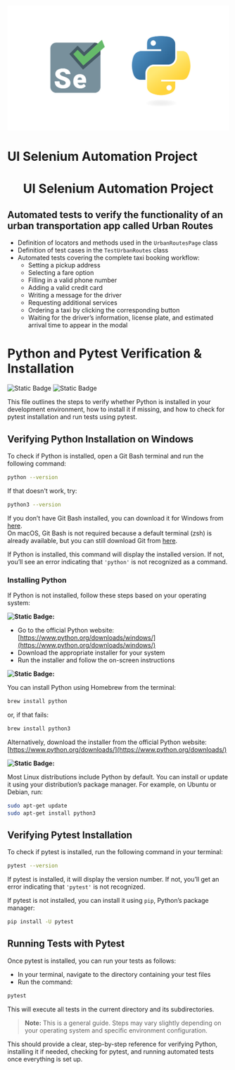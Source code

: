 ![Selenium Banner](docs/images/selenium_python_logo.png)

# **UI Selenium Automation Project**

<h1 align="center"> UI Selenium Automation Project </h1>
 
## **Automated tests to verify the functionality of an urban transportation app called Urban Routes**

- Definition of locators and methods used in the `UrbanRoutesPage` class  
- Definition of test cases in the `TestUrbanRoutes` class  
- Automated tests covering the complete taxi booking workflow:
  - Setting a pickup address  
  - Selecting a fare option  
  - Filling in a valid phone number  
  - Adding a valid credit card  
  - Writing a message for the driver  
  - Requesting additional services  
  - Ordering a taxi by clicking the corresponding button  
  - Waiting for the driver’s information, license plate, and estimated arrival time to appear in the modal

# **Python and Pytest Verification & Installation**
![Static Badge](https://img.shields.io/badge/Python_3.12-blue) ![Static Badge](https://img.shields.io/badge/Pytest_8.4.1-green)

This file outlines the steps to verify whether Python is installed in your development environment, how to install it if missing, and how to check for pytest installation and run tests using pytest.

## **Verifying Python Installation on Windows**

To check if Python is installed, open a Git Bash terminal and run the following command:

```bash
python --version
```

If that doesn't work, try:

```bash
python3 --version
```

If you don’t have Git Bash installed, you can download it for Windows from [here](https://git-scm.com/download/win).  
On macOS, Git Bash is not required because a default terminal (zsh) is already available, but you can still download Git from [here](https://git-scm.com/downloads).

If Python is installed, this command will display the installed version. If not, you’ll see an error indicating that `'python'` is not recognized as a command.

### **Installing Python**

If Python is not installed, follow these steps based on your operating system:

**![Static Badge](https://img.shields.io/badge/Windows-blue):**

- Go to the official Python website: [https://www.python.org/downloads/windows/](https://www.python.org/downloads/windows/)  
- Download the appropriate installer for your system  
- Run the installer and follow the on-screen instructions

**![Static Badge](https://img.shields.io/badge/Mac-black):**

You can install Python using Homebrew from the terminal:

```bash
brew install python
```

or, if that fails:

```bash
brew install python3
```

Alternatively, download the installer from the official Python website: [https://www.python.org/downloads/](https://www.python.org/downloads/)

**![Static Badge](https://img.shields.io/badge/Linux-purple):**

Most Linux distributions include Python by default. You can install or update it using your distribution’s package manager. For example, on Ubuntu or Debian, run:

```bash
sudo apt-get update
sudo apt-get install python3
```

## **Verifying Pytest Installation**

To check if pytest is installed, run the following command in your terminal:

```bash
pytest --version
```

If pytest is installed, it will display the version number. If not, you’ll get an error indicating that `'pytest'` is not recognized.

If pytest is not installed, you can install it using `pip`, Python’s package manager:

```bash
pip install -U pytest
```

## **Running Tests with Pytest**

Once pytest is installed, you can run your tests as follows:

- In your terminal, navigate to the directory containing your test files  
- Run the command:

```bash
pytest
```

This will execute all tests in the current directory and its subdirectories.

> **Note:** This is a general guide. Steps may vary slightly depending on your operating system and specific environment configuration.

This should provide a clear, step-by-step reference for verifying Python, installing it if needed, checking for pytest, and running automated tests once everything is set up.